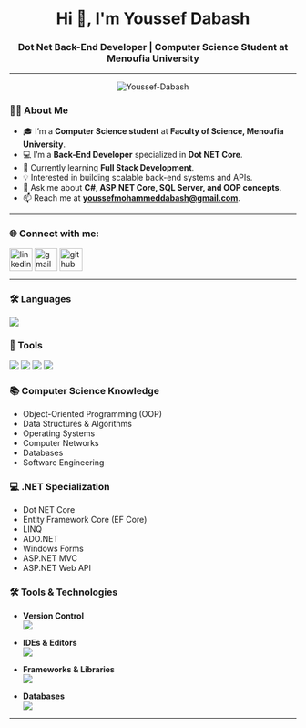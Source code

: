 <h1 align="center">Hi 👋, I'm Youssef Dabash</h1>
<h3 align="center">Dot Net Back-End Developer | Computer Science Student at Menoufia University</h3>

---
<p align="center"> 
  <!-- Profile Views -->
  <img src="https://komarev.com/ghpvc/?username=Youssef-Dabash&label=👀%20Profile%20Views&color=ff6347&style=for-the-badge" alt="Youssef-Dabash" />
</p>

### 👨‍🎓 About Me  
- 🎓 I’m a **Computer Science student** at **Faculty of Science, Menoufia University**.  
- 💻 I’m a **Back-End Developer** specialized in **Dot NET Core**.  
- 🌱 Currently learning **Full Stack Development**.  
- 💡 Interested in building scalable back-end systems and APIs.  
- 💬 Ask me about **C#, ASP.NET Core, SQL Server, and OOP concepts**.  
- 📫 Reach me at **youssefmohammeddabash@gmail.com**.  

---

### 🌐 Connect with me:
<p align="left">
<a href="https://www.linkedin.com/in/youssef-m-dabash-555162299?utm_source=share&utm_campaign=share_via&utm_content=profile&utm_medium=android_app" target="blank">
  <img align="center" src="https://skillicons.dev/icons?i=linkedin" alt="linkedin" height="40"/></a>
<a href="mailto:youssefmohammeddabash@gmail.com" target="blank"><img align="center" src="https://skillicons.dev/icons?i=gmail" alt="gmail" height="40"/></a>
<a href="https://github.com/Youssef-Dabash" target="blank"><img align="center" src="https://skillicons.dev/icons?i=github" alt="github" height="40"/></a>
</p>

---

### 🛠️ Languages
<p align="left">
  <img src="https://skillicons.dev/icons?i=cs,py,js,html,css" />
</p>

### 🧰 Tools
<p align="left">
  <img src="https://skillicons.dev/icons?i=bootstrap,visualstudio,vscode,git,github" />
  <img src="https://img.shields.io/badge/SQL%20Server-CC2927?style=for-the-badge&logo=microsoftsqlserver&logoColor=white"/>
  <img src="https://img.shields.io/badge/SQLite-003B57?style=for-the-badge&logo=sqlite&logoColor=white"/>
  <img src="https://img.shields.io/badge/Postman-FF6C37?style=for-the-badge&logo=postman&logoColor=white"/>
</p>


### 📚 Computer Science Knowledge
- Object-Oriented Programming (OOP)  
- Data Structures & Algorithms  
- Operating Systems  
- Computer Networks  
- Databases  
- Software Engineering  

### 💻 .NET Specialization
- Dot NET Core  
- Entity Framework Core (EF Core)  
- LINQ  
- ADO.NET  
- Windows Forms  
- ASP.NET MVC  
- ASP.NET Web API  

### 🛠️ Tools & Technologies

- **Version Control**  
  <img src="https://skillicons.dev/icons?i=git,github" />

- **IDEs & Editors**  
  <img src="https://skillicons.dev/icons?i=visualstudio,vscode" />

- **Frameworks & Libraries**  
  <img src="https://skillicons.dev/icons?i=dotnet,bootstrap" />

- **Databases**  
  <img src="https://skillicons.dev/icons?i=mysql,sqlite" />

---


